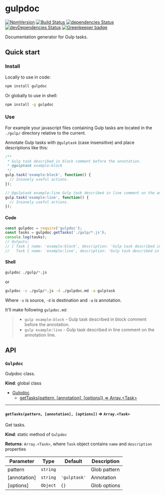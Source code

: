 # gulpdoc

[![NpmVersion](https://img.shields.io/npm/v/gulpdoc.svg)](https://www.npmjs.com/package/gulpdoc)
[![Build Status](https://travis-ci.com/loginov-rocks/gulpdoc.svg?branch=master)](https://travis-ci.com/loginov-rocks/gulpdoc)
[![dependencies Status](https://david-dm.org/loginov-rocks/gulpdoc/status.svg)](https://david-dm.org/loginov-rocks/gulpdoc)
[![devDependencies Status](https://david-dm.org/loginov-rocks/gulpdoc/dev-status.svg)](https://david-dm.org/loginov-rocks/gulpdoc?type=dev) [![Greenkeeper badge](https://badges.greenkeeper.io/loginov-rocks/gulpdoc.svg)](https://greenkeeper.io/)

Documentation generator for Gulp tasks.

## Quick start

### Install

Locally to use in code:

```sh
npm install gulpdoc
```

Or globally to use in shell:

```sh
npm install -g gulpdoc
```

### Use

For example your javascript files containing Gulp tasks are located in the `./gulp/` directory relative to the current.

Annotate Gulp tasks with `@gulptask` (case insensitive) and place descriptions like this:

```js
/**
 * Gulp task described in block comment before the annotation.
 * @gulptask example:block
 */
gulp.task('example:block', function() {
  // Insanely useful actions.
});
```

```js
// @gulptask example:line Gulp task described in line comment on the annotation line.
gulp.task('example:line', function() {
  // Insanely useful actions.
});
```

#### Сode

```js
const gulpdoc = require('gulpdoc');
const tasks = gulpdoc.getTasks('./gulp/*.js');
console.log(tasks);
// Outputs:
// [ Task { name: 'example:block', description: 'Gulp task described in block comment before the annotation.' },
//   Task { name: 'example:line', description: 'Gulp task described in line comment on the annotation line.' } ]
```

#### Shell

```sh
gulpdoc ./gulp/*.js
```

or

```sh
gulpdoc -s ./gulp/*.js -d ./gulpdoc.md -a gulptask
```

Where `-s` is source, `-d` is destination and `-a` is annotation. 

It'll make following `gulpdoc.md`:

> * `gulp example:block` - Gulp task described in block comment before the annotation.
> * `gulp example:line` - Gulp task described in line comment on the annotation line.

## API

### `Gulpdoc`

Gulpdoc class.

**Kind**: global class

* [Gulpdoc](#gulpdoc-1)
  * [getTasks(pattern, [annotation], [options]) ⇒ Array.&lt;Task&gt;](#gettaskspattern-annotation-options--arraytask)

---

#### `getTasks(pattern, [annotation], [options])` ⇒ `Array.<Task>`

Get tasks.

**Kind**: static method of `Gulpdoc`

**Returns**: `Array.<Task>`, where `Task` object contains `name` and `description` properties

| Parameter    | Type     | Default      | Description  |
| ------------ | -------- | ------------ | ------------ |
| pattern      | `string` |              | Glob pattern |
| [annotation] | `string` | `'gulptask'` | Annotation   |
| [options]    | `Object` | `{}`         | Glob options |
